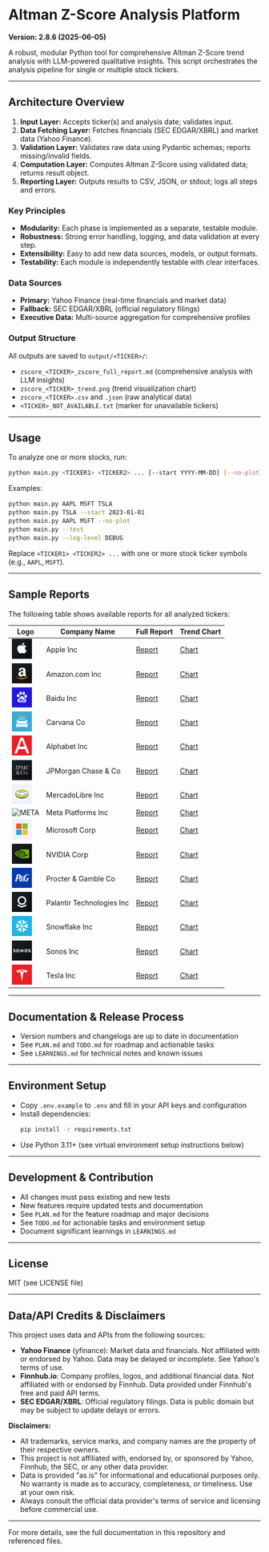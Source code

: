 # Altman Z-Score Analysis Platform

**Version: 2.8.6 (2025-06-05)**

A robust, modular Python tool for comprehensive Altman Z-Score trend analysis with LLM-powered qualitative insights. This script orchestrates the analysis pipeline for single or multiple stock tickers.

---

## Architecture Overview
1. **Input Layer:** Accepts ticker(s) and analysis date; validates input.
2. **Data Fetching Layer:** Fetches financials (SEC EDGAR/XBRL) and market data (Yahoo Finance).
3. **Validation Layer:** Validates raw data using Pydantic schemas; reports missing/invalid fields.
4. **Computation Layer:** Computes Altman Z-Score using validated data; returns result object.
5. **Reporting Layer:** Outputs results to CSV, JSON, or stdout; logs all steps and errors.

### Key Principles
- **Modularity:** Each phase is implemented as a separate, testable module.
- **Robustness:** Strong error handling, logging, and data validation at every step.
- **Extensibility:** Easy to add new data sources, models, or output formats.
- **Testability:** Each module is independently testable with clear interfaces.

### Data Sources
- **Primary:** Yahoo Finance (real-time financials and market data)
- **Fallback:** SEC EDGAR/XBRL (official regulatory filings)
- **Executive Data:** Multi-source aggregation for comprehensive profiles

### Output Structure
All outputs are saved to `output/<TICKER>/`:
- `zscore_<TICKER>_zscore_full_report.md` (comprehensive analysis with LLM insights)
- `zscore_<TICKER>_trend.png` (trend visualization chart)
- `zscore_<TICKER>.csv` and `.json` (raw analytical data)
- `<TICKER>_NOT_AVAILABLE.txt` (marker for unavailable tickers)

---

## Usage
To analyze one or more stocks, run:
```sh
python main.py <TICKER1> <TICKER2> ... [--start YYYY-MM-DD] [--no-plot] [--test] [--log-level DEBUG]
```

Examples:
```sh
python main.py AAPL MSFT TSLA
python main.py TSLA --start 2023-01-01
python main.py AAPL MSFT --no-plot
python main.py --test
python main.py --log-level DEBUG
```
Replace `<TICKER1> <TICKER2> ...` with one or more stock ticker symbols (e.g., `AAPL`, `MSFT`).

---

## Sample Reports

The following table shows available reports for all analyzed tickers:

| Logo | Company Name | Full Report | Trend Chart |
|------|-------------|-------------|-------------|
| <img src="output/AAPL/AAPL_logo.png" alt="AAPL" width="40" height="40"/> | Apple Inc | [Report](output/AAPL/zscore_AAPL_zscore_full_report.md) | [Chart](output/AAPL/zscore_AAPL_trend.png) |
| <img src="output/AMZN/AMZN_logo.png" alt="AMZN" width="40" height="40"/> | Amazon.com Inc | [Report](output/AMZN/zscore_AMZN_zscore_full_report.md) | [Chart](output/AMZN/zscore_AMZN_trend.png) |
| <img src="output/BIDU/BIDU_logo.png" alt="BIDU" width="40" height="40"/> | Baidu Inc | [Report](output/BIDU/zscore_BIDU_zscore_full_report.md) | [Chart](output/BIDU/zscore_BIDU_trend.png) |
| <img src="output/CVNA/CVNA_logo.png" alt="CVNA" width="40" height="40"/> | Carvana Co | [Report](output/CVNA/zscore_CVNA_zscore_full_report.md) | [Chart](output/CVNA/zscore_CVNA_trend.png) |
| <img src="output/GOOGL/GOOGL_logo.png" alt="GOOGL" width="40" height="40"/> | Alphabet Inc | [Report](output/GOOGL/zscore_GOOGL_zscore_full_report.md) | [Chart](output/GOOGL/zscore_GOOGL_trend.png) |
| <img src="output/JPM/JPM_logo.png" alt="JPM" width="40" height="40"/> | JPMorgan Chase & Co | [Report](output/JPM/zscore_JPM_zscore_full_report.md) | [Chart](output/JPM/zscore_JPM_trend.png) |
| <img src="output/MELI/MELI_logo.png" alt="MELI" width="40" height="40"/> | MercadoLibre Inc | [Report](output/MELI/zscore_MELI_zscore_full_report.md) | [Chart](output/MELI/zscore_MELI_trend.png) |
| <img src="output/META/META_logo.png" alt="META" width="40" height="40"/> | Meta Platforms Inc | [Report](output/META/zscore_META_zscore_full_report.md) | [Chart](output/META/zscore_META_trend.png) |
| <img src="output/MSFT/MSFT_logo.png" alt="MSFT" width="40" height="40"/> | Microsoft Corp | [Report](output/MSFT/zscore_MSFT_zscore_full_report.md) | [Chart](output/MSFT/zscore_MSFT_trend.png) |
| <img src="output/NVDA/NVDA_logo.png" alt="NVDA" width="40" height="40"/> | NVIDIA Corp | [Report](output/NVDA/zscore_NVDA_zscore_full_report.md) | [Chart](output/NVDA/zscore_NVDA_trend.png) |
| <img src="output/PG/PG_logo.png" alt="PG" width="40" height="40"/> | Procter & Gamble Co | [Report](output/PG/zscore_PG_zscore_full_report.md) | [Chart](output/PG/zscore_PG_trend.png) |
| <img src="output/PLTR/PLTR_logo.png" alt="PLTR" width="40" height="40"/> | Palantir Technologies Inc | [Report](output/PLTR/zscore_PLTR_zscore_full_report.md) | [Chart](output/PLTR/zscore_PLTR_trend.png) |
| <img src="output/SNOW/SNOW_logo.png" alt="SNOW" width="40" height="40"/> | Snowflake Inc | [Report](output/SNOW/zscore_SNOW_zscore_full_report.md) | [Chart](output/SNOW/zscore_SNOW_trend.png) |
| <img src="output/SONO/SONO_logo.png" alt="SONO" width="40" height="40"/> | Sonos Inc | [Report](output/SONO/zscore_SONO_zscore_full_report.md) | [Chart](output/SONO/zscore_SONO_trend.png) |
| <img src="output/TSLA/TSLA_logo.png" alt="TSLA" width="40" height="40"/> | Tesla Inc | [Report](output/TSLA/zscore_TSLA_zscore_full_report.md) | [Chart](output/TSLA/zscore_TSLA_trend.png) |

---

## Documentation & Release Process
- Version numbers and changelogs are up to date in documentation
- See `PLAN.md` and `TODO.md` for roadmap and actionable tasks
- See `LEARNINGS.md` for technical notes and known issues

---

## Environment Setup
- Copy `.env.example` to `.env` and fill in your API keys and configuration
- Install dependencies:
  ```sh
  pip install -r requirements.txt
  ```
- Use Python 3.11+ (see virtual environment setup instructions below)

---

## Development & Contribution
- All changes must pass existing and new tests
- New features require updated tests and documentation
- See `PLAN.md` for the feature roadmap and major decisions
- See `TODO.md` for actionable tasks and environment setup
- Document significant learnings in `LEARNINGS.md`

---

## License
MIT (see LICENSE file)

---

## Data/API Credits & Disclaimers

This project uses data and APIs from the following sources:
- **Yahoo Finance** (yfinance): Market data and financials. Not affiliated with or endorsed by Yahoo. Data may be delayed or incomplete. See Yahoo's terms of use.
- **Finnhub.io**: Company profiles, logos, and additional financial data. Not affiliated with or endorsed by Finnhub. Data provided under Finnhub's free and paid API terms.
- **SEC EDGAR/XBRL**: Official regulatory filings. Data is public domain but may be subject to update delays or errors.

**Disclaimers:**
- All trademarks, service marks, and company names are the property of their respective owners.
- This project is not affiliated with, endorsed by, or sponsored by Yahoo, Finnhub, the SEC, or any other data provider.
- Data is provided "as is" for informational and educational purposes only. No warranty is made as to accuracy, completeness, or timeliness. Use at your own risk.
- Always consult the official data provider's terms of service and licensing before commercial use.

---

For more details, see the full documentation in this repository and referenced files.
